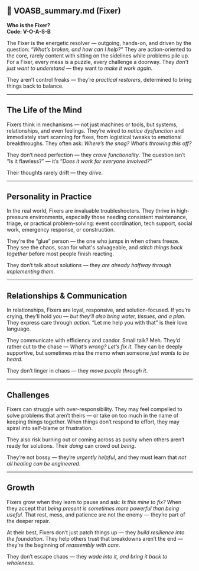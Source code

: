 ## 📄 VOASB_summary.md (Fixer)

**Who is the Fixer?**  
**Code: V-O-A-S-B**

The Fixer is the energetic resolver — outgoing, hands-on, and driven by the question: *“What’s broken, and how can I help?”* They are action-oriented to the core, rarely content with sitting on the sidelines while problems pile up. For a Fixer, every mess is a puzzle, every challenge a doorway. They *don’t just want to understand* — they want to *make it work again*.

They aren’t control freaks — they’re *practical restorers*, determined to bring things back to balance.

---

## The Life of the Mind

Fixers think in mechanisms — not just machines or tools, but systems, relationships, and even feelings. They’re wired to *notice dysfunction* and immediately start scanning for fixes, from logistical tweaks to emotional breakthroughs. They often ask: *Where’s the snag? What’s throwing this off?*

They don’t need perfection — they *crave functionality*. The question isn’t “Is it flawless?” — it’s “*Does it work for everyone involved?*”

Their thoughts rarely drift — they *drive*.

---

## Personality in Practice

In the real world, Fixers are invaluable troubleshooters. They thrive in high-pressure environments, especially those needing consistent maintenance, triage, or practical problem-solving: event coordination, tech support, social work, emergency response, or construction.

They’re the “glue” person — the one who jumps in when others freeze. They see the chaos, scan for what's salvageable, and *stitch things back together* before most people finish reacting.

They don’t talk about solutions — they *are already halfway through implementing them*.

---

## Relationships & Communication

In relationships, Fixers are loyal, responsive, and solution-focused. If you’re crying, they’ll hold you — *but they’ll also bring water, tissues, and a plan*. They express care through *action*. “Let me help you with that” is their love language.

They communicate with efficiency and candor. Small talk? Meh. They’d rather cut to the chase — *What’s wrong? Let’s fix it.* They can be deeply supportive, but sometimes miss the memo when someone *just wants to be heard*.

They don’t linger in chaos — they *move people through it*.

---

## Challenges

Fixers can struggle with over-responsibility. They may feel compelled to solve problems that aren’t theirs — or take on too much in the name of keeping things together. When things don’t respond to effort, they may spiral into self-blame or frustration.

They also risk burning out or coming across as pushy when others aren’t ready for solutions. Their *doing* can crowd out *being*.

They’re not bossy — they’re *urgently helpful*, and they must learn that *not all healing can be engineered*.

---

## Growth

Fixers grow when they learn to pause and ask: *Is this mine to fix?* When they accept that *being present is sometimes more powerful than being useful*. That rest, mess, and patience are not the enemy — they’re part of the deeper repair.

At their best, Fixers don’t just patch things up — they *build resilience into the foundation*. They help others trust that breakdowns aren’t the end — they’re the beginning of *reassembly with care*.

They don’t escape chaos — they *wade into it, and bring it back to wholeness*.
